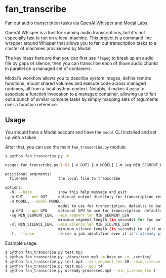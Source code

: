 # fan_transcribe
Fan out audio transcription tasks via [OpenAI Whisper](https://github.com/openai/whisper) and [Modal Labs](https://modal.com/docs/guide).

OpenAI Whisper is a tool for running audio transcriptions, but it's not especially fast to run on a local machine. This project is a command line wrapper around Whisper that allows you to fan out transcription tasks to a cluster of machines provisioned by Modal.

The key ideas here are that you can first use `ffmpeg` to break up an audio file by gaps of silence, then you can transcribe each of those audio chunks in parallel on a managed set of containers. 

Modal's workflow allows you to describe system images, define remote functions, mount shared volumes and execute code across managed runtimes, all from a local python context. Notably, it makes it easy to associate a function invocation to a managed container, allowing us to fan out a bunch of similar compute tasks by simply mapping sets of arguments over a function reference.

## Usage

You should have a Modal account and have the `modal` CLI installed and set up with a token.

After that, you can use the main `fan_transcribe.py` module:

```bash
$ python fan_transcribe.py -h                                                

usage: fan_transcribe.py [-h] [-o OUT] [-m MODEL] [-m_seg MIN_SEGMENT_LEN] [-m_silence MIN_SILENCE_LEN] [-f] filename

positional arguments:
  filename              the local file to transcribe

options:
  -h, --help            show this help message and exit
  -o OUT, --out OUT     optional output directory for transcription results. defaults to ./transcripts/
  -m MODEL, --model MODEL
                        model to use for transcription. defaults to base.en. model options: [tiny.en, base.en, small.en, medium.en, large]
  -g GPU, --gpu GPU     optional GPU to use for transcription. defaults to None. GPU options: [t4, a100, a100-20g, a10g, any]
  -sg MIN_SEGMENT_LEN, --min_segment_len MIN_SEGMENT_LEN
                        minimum segment length (in seconds) for fan out. defaults to 5.0
  -sl MIN_SILENCE_LEN, --min_silence_len MIN_SILENCE_LEN
                        minimum silence length (in seconds) to split on for segment generation. defaults to 2.0
  -f, --force           re-run a job identifier even if it's already processed
```


Example usage:

```bash
$ python fan_transcribe.py test.mp3
$ python fan_transcribe.py ~/docs/test.mp3 -m base.en -o ./xcribe/
$ python fan_transcribe.py test.mp3 --min_segment_len 30 --min_silence_len 2
$ python fan_transcribe.py test.mp3 --gpu t4
$ python fan_transcribe.py already-processed.mp3 --min_silence_len 3 -f
```
